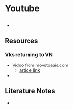 # Youtube
## 
- 

## Resources
### Vks returning to VN
- [Video](https://youtu.be/nCGOo0lsnQU) from movetoasia.com
	- [article link](https://movetoasia.com/en/vietnam/viet-kieu/)
- 

## Literature Notes
-